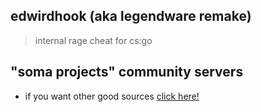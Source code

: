 ## edwirdhook (aka legendware remake)
> internal rage cheat for cs:go

## "soma projects" community servers

- if you want other good sources [click here!](https://discord.gg/invite/WPag8RJ)
